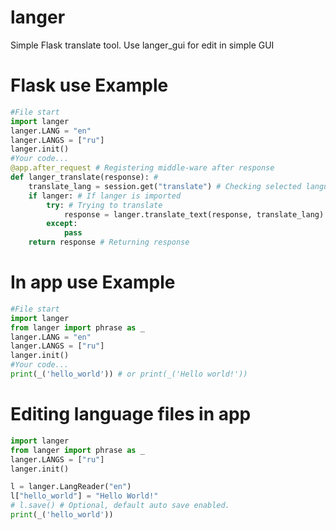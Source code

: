 # langer
Simple Flask translate tool.
Use langer_gui for edit in simple GUI

# Flask use Example
```python
#File start
import langer
langer.LANG = "en"
langer.LANGS = ["ru"]
langer.init()
#Your code...
@app.after_request # Registering middle-ware after response
def langer_translate(response): # 
	translate_lang = session.get("translate") # Checking selected language
	if langer: # If langer is imported
		try: # Trying to translate
			response = langer.translate_text(response, translate_lang) # response with translate_lang
		except:
			pass
	return response # Returning response
```
# In app use Example
```python
#File start
import langer
from langer import phrase as _
langer.LANG = "en"
langer.LANGS = ["ru"]
langer.init()
#Your code...
print(_('hello_world')) # or print(_('Hello world!'))
```
# Editing language files in app
```python
import langer
from langer import phrase as _
langer.LANGS = ["ru"]
langer.init()

l = langer.LangReader("en")
l["hello_world"] = "Hello World!"
# l.save() # Optional, default auto save enabled.
print(_('hello_world'))

```
